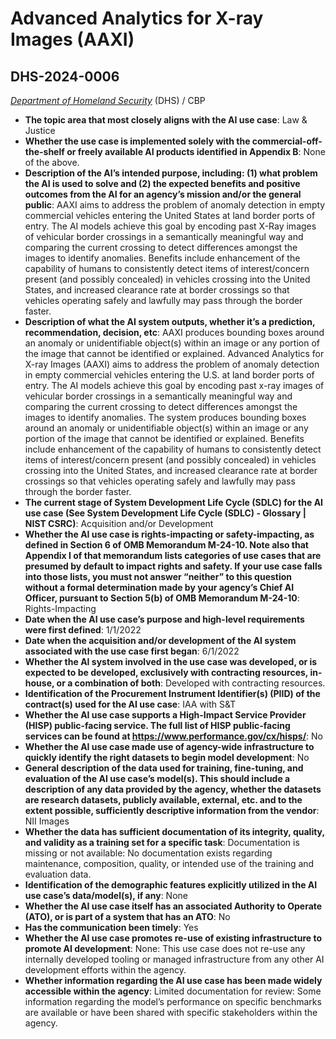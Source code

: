 # Advanced Analytics for X-ray Images (AAXI)
## DHS-2024-0006
_[Department of Homeland Security](<../3_agency/Department of Homeland Security.md>)_ (DHS) / CBP


+ **The topic area that most closely aligns with the AI use case**: Law & Justice
+ **Whether the use case is implemented solely with the commercial-off-the-shelf or freely available AI products identified in Appendix B**: None of the above.
+ **Description of the AI’s intended purpose, including: (1) what problem the AI is used to solve and (2) the expected benefits and positive outcomes from the AI for an agency’s mission and/or the general public**: AAXI aims to address the problem of anomaly detection in empty commercial vehicles entering the United States at land border ports of entry. The AI models achieve this goal by encoding past X-Ray images of vehicular border crossings in a semantically meaningful way and comparing the current crossing to detect differences amongst the images to identify anomalies. Benefits include enhancement of the capability of humans to consistently detect items of interest/concern present (and possibly concealed) in vehicles crossing into the United States, and increased clearance rate at border crossings so that vehicles operating safely and lawfully may pass through the border faster.
+ **Description of what the AI system outputs, whether it’s a prediction, recommendation, decision, etc**: AAXI produces bounding boxes around an anomaly or unidentifiable object(s) within an image or any portion of the image that cannot be identified or explained.
Advanced Analytics for X-ray Images (AAXI) aims to address the problem of anomaly detection in empty commercial vehicles entering the U.S. at land border ports of entry. The AI models achieve this goal by encoding past x-ray images of vehicular border crossings in a semantically meaningful way and comparing the current crossing to detect differences amongst the images to identify anomalies. The system produces bounding boxes around an anomaly or unidentifiable object(s) within an image or any portion of the image that cannot be identified or explained. Benefits include enhancement of the capability of humans to consistently detect items of interest/concern present (and possibly concealed) in vehicles crossing into the United States, and increased clearance rate at border crossings so that vehicles operating safely and lawfully may pass through the border faster. 
+ **The current stage of System Development Life Cycle (SDLC) for the AI use case (See System Development Life Cycle (SDLC) - Glossary | NIST CSRC)**: Acquisition and/or Development
+ **Whether the AI use case is rights-impacting or safety-impacting, as defined in Section 6 of OMB Memorandum M-24-10. Note also that Appendix I of that memorandum lists categories of use cases that are presumed by default to impact rights and safety. If your use case falls into those lists, you must not answer “neither” to this question without a formal determination made by your agency’s Chief AI Officer, pursuant to Section 5(b) of OMB Memorandum M-24-10**: Rights-Impacting
+ **Date when the AI use case’s purpose and high-level requirements were first defined**: 1/1/2022
+ **Date when the acquisition and/or development of the AI system associated with the use case first began**: 6/1/2022
+ **Whether the AI system involved in the use case was developed, or is expected to be developed, exclusively with contracting resources, in-house, or a combination of both**: Developed with contracting resources.
+ **Identification of the Procurement Instrument Identifier(s) (PIID) of the contract(s) used for the AI use case**: IAA with S&T
+ **Whether the AI use case supports a High-Impact Service Provider (HISP) public-facing service. The full list of HISP public-facing services can be found at https://www.performance.gov/cx/hisps/**: No
+ **Whether the AI use case made use of agency-wide infrastructure to quickly identify the right datasets to begin model development**: No
+ **General description of the data used for training, fine-tuning, and evaluation of the AI use case’s model(s). This should include a description of any data provided by the agency, whether the datasets are research datasets, publicly available, external, etc. and to the extent possible, sufficiently descriptive information from the vendor**: NII Images
+ **Whether the data has sufficient documentation of its integrity, quality, and validity as a training set for a specific task**: Documentation is missing or not available: No documentation exists regarding maintenance, composition, quality, or intended use of the training and evaluation data.
+ **Identification of the demographic features explicitly utilized in the AI use case’s data/model(s), if any**: None
+ **Whether the AI use case itself has an associated Authority to Operate (ATO), or is part of a system that has an ATO**: No
+ **Has the communication been timely**: Yes
+ **Whether the AI use case promotes re-use of existing infrastructure to promote AI development**: None: This use case does not re-use any internally developed tooling or managed infrastructure from any other AI development efforts within the agency.
+ **Whether information regarding the AI use case has been made widely accessible within the agency**: Limited documentation for review: Some information regarding the model’s performance on specific benchmarks are available or have been shared with specific stakeholders within the agency.